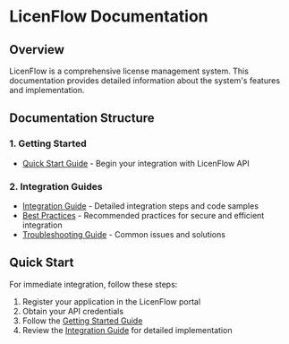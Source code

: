 # LicenFlow Documentation

## Overview
LicenFlow is a comprehensive license management system. This documentation provides detailed information about the system's features and implementation.

## Documentation Structure

### 1. Getting Started
- [Quick Start Guide](docs/getting-started.md) - Begin your integration with LicenFlow API

### 2. Integration Guides
- [Integration Guide](docs/integration.md) - Detailed integration steps and code samples
- [Best Practices](docs/best-practices.md) - Recommended practices for secure and efficient integration
- [Troubleshooting Guide](docs/troubleshooting.md) - Common issues and solutions

## Quick Start
For immediate integration, follow these steps:

1. Register your application in the LicenFlow portal
2. Obtain your API credentials
3. Follow the [Getting Started Guide](docs/getting-started.md)
4. Review the [Integration Guide](docs/integration.md) for detailed implementation
